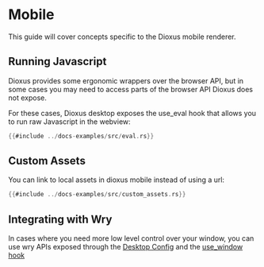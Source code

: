 # Mobile

This guide will cover concepts specific to the Dioxus mobile renderer.

## Running Javascript

Dioxus provides some ergonomic wrappers over the browser API, but in some cases you may need to access parts of the browser API Dioxus does not expose.


For these cases, Dioxus desktop exposes the use_eval hook that allows you to run raw Javascript in the webview:

```rust
{{#include ../docs-examples/src/eval.rs}}
```

## Custom Assets

You can link to local assets in dioxus mobile instead of using a url:

```rust
{{#include ../docs-examples/src/custom_assets.rs}}
```

## Integrating with Wry

In cases where you need more low level control over your window, you can use wry APIs exposed through the [Desktop Config](https://docs.rs/dioxus-desktop/0.6.0/dioxus_desktop/type.DesktopContext.html) and the [use_window hook](https://docs.rs/dioxus-desktop/0.6.0/dioxus_desktop/fn.use_window.html)
